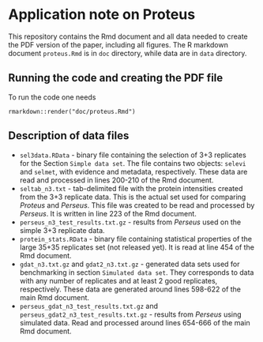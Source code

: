 # Application note on Proteus

This repository contains the Rmd document and all data needed to create the PDF version of the paper, including all figures. The R markdown document `proteus.Rmd` is in `doc` directory, while data are in `data` directory.

## Running the code and creating the PDF file

To run the code one needs

```
rmarkdown::render("doc/proteus.Rmd")
```

## Description of data files

- `sel3data.RData` - binary file containing the selection of 3+3 replicates for the Section `Simple data set`. The file contains two objects: `selevi` and `selmet`, with evidence and metadata, respectively. These data are read and processed in lines 200-210 of the Rmd document.
- `seltab_n3.txt` - tab-delimited file with the protein intensities created from the 3+3 replicate data. This is the actual set used for comparing *Proteus* and *Perseus*. This file was created to be read and processed by *Perseus*. It is written in line 223 of the Rmd document.
- `perseus_n3_test_results.txt.gz` - results from *Perseus* used on the simple 3+3 replicate data.
- `protein_stats.RData` - binary file containing statistical properties of the large 35+35 replicates set (not released yet). It is read at line 454 of the Rmd document.
- `gdat_n3.txt.gz` and `gdat2_n3.txt.gz` - generated data sets used for benchmarking in section `Simulated data set`. They corresponds to data with any number of replicates and at least 2 good replicates, respectively. These data are generated around lines 598-622 of the main Rmd document.
- `perseus_gdat_n3_test_results.txt.gz` and `perseus_gdat2_n3_test_results.txt.gz` - results from *Perseus* using simulated data. Read and processed around lines 654-666 of the main Rmd document.
